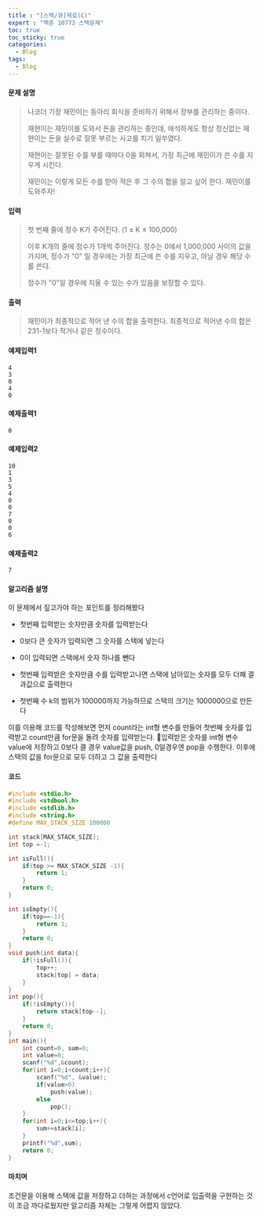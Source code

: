 ```yaml
---
title : "[스택/큐]제로(C)"
expert : "백준 10773 스택문제"
toc: true
toc_sticky: true
categories:
  - Blog
tags:
  - Blog
---
```


#### 문제 설명

> 나코더 기장 재민이는 동아리 회식을 준비하기 위해서 장부를 관리하는 중이다.
> 
> 재현이는 재민이를 도와서 돈을 관리하는 중인데, 애석하게도 항상 정신없는 재현이는 돈을 실수로 잘못 부르는 사고를 치기 일쑤였다.
> 
> 재현이는 잘못된 수를 부를 때마다 0을 외쳐서, 가장 최근에 재민이가 쓴 수를 지우게 시킨다.
> 
> 재민이는 이렇게 모든 수를 받아 적은 후 그 수의 합을 알고 싶어 한다. 재민이를 도와주자!



#### 입력

> 첫 번째 줄에 정수 K가 주어진다. (1 ≤ K ≤ 100,000)
> 
> 이후 K개의 줄에 정수가 1개씩 주어진다. 정수는 0에서 1,000,000 사이의 값을 가지며, 정수가 "0" 일 경우에는 가장 최근에 쓴 수를 지우고, 아닐 경우 해당 수를 쓴다.
> 
> 정수가 "0"일 경우에 지울 수 있는 수가 있음을 보장할 수 있다.



#### 출력

> 재민이가 최종적으로 적어 낸 수의 합을 출력한다. 최종적으로 적어낸 수의 합은 231-1보다 작거나 같은 정수이다.



#### 예제입력1

```
4
3
0
4
0
```

#### 예제출력1

```
0
```

#### 예제입력2

```
10
1
3
5
4
0
0
7
0
0
6
```

#### 예제출력2

```
7
```

#### 

#### 알고리즘 설명

이 문제에서 짚고가야 하는 포인트를 정리해봤다

- 첫번째 입력받는 숫자만큼 숫자를 입력받는다

- 0보다 큰 숫자가 입력되면 그 숫자를 스택에 넣는다

- 0이 입력되면 스택에서 숫자 하나를 뺀다

- 첫번째 입력받은 숫자만큼 수를 입력받고나면 스택에 남아있는 숫자를 모두 더해 결과값으로 출력한다

- 첫번째 수 k의 범위가 100000까지 가능하므로 스택의 크기는 1000000으로 만든다

이를 이용해 코드를 작성해보면 먼저 count라는 int형 변수를 만들어 첫번째 숫자를 입력받고 count만큼 for문을 돌려 숫자를 입력받는다. 입력받은 숫자를 int형 변수 value에 저장하고 0보다 클 경우 value값을 push, 0일경우엔 pop을 수행한다. 이후에 스택의 값을 for문으로 모두 더하고 그 값을 출력한다



#### 코드

```c
#include <stdio.h>
#include <stdbool.h>
#include <stdlib.h>
#include <string.h>
#define MAX_STACK_SIZE 100000

int stack[MAX_STACK_SIZE];
int top =-1;

int isFull(){
    if(top >= MAX_STACK_SIZE -1){
        return 1;
    }
    return 0;
}

int isEmpty(){
    if(top==-1){
        return 1;
    }
    return 0;
}
void push(int data){
    if(!isFull()){
        top++;
        stack[top] = data;
    }
}
int pop(){
    if(!isEmpty()){
        return stack[top--];
    }
    return 0;
}
int main(){
    int count=0, sum=0;
    int value=0;
    scanf("%d",&count);
    for(int i=0;i<count;i++){
        scanf("%d", &value);
        if(value>0)
            push(value);
        else
            pop();
    }
    for(int i=0;i<=top;i++){
        sum+=stack[i];
    }
    printf("%d",sum);    
    return 0;
}
```

#### 마치며

조건문을 이용해 스택에 값을 저장하고 더하는 과정에서 c언어로 입출력을 구현하는 것이 조금 까다로웠지만 알고리즘 자체는 그렇게 어렵지 않았다.
